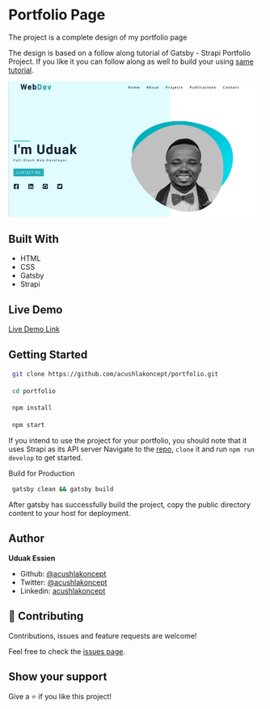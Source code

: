 # Portfolio Page

The project is a complete design of my portfolio page

The design is based on a follow along tutorial of Gatsby - Strapi Portfolio Project. If you like it you can follow along as well to build your using [same tutorial](https://www.youtube.com/watch?v=asB-dUwpH4Y).

![screenshot](./static/twitter-img.png)

## Built With

- HTML
- CSS
- Gatsby
- Strapi

## Live Demo
[Live Demo Link](http://uduakessien.com)

## Getting Started

```bash
 git clone https://github.com/acushlakoncept/portfolio.git

 cd portfolio

 npm install

 npm start
```

If you intend to use the project for your portfolio, you should note that it uses Strapi as its API server
Navigate to the [repo](https://github.com/acushlakoncept/portfolio-api), `clone` it and run `npm run develop` to get started.


Build for Production

```bash
 gatsby clean && gatsby build
```

After gatsby has successfully build the project, copy the public directory content to your host for deployment.


## Author

**Uduak Essien**

- Github: [@acushlakoncept](https://github.com/acushlakoncept/)
- Twitter: [@acushlakoncept](https://twitter.com/acushlakoncept)
- Linkedin: [acushlakoncept](https://www.linkedin.com/in/acushlakoncept/)

## 🤝 Contributing

Contributions, issues and feature requests are welcome!

Feel free to check the [issues page](https://github.com/acushlakoncept/portfolio/issues).

## Show your support

Give a ⭐️ if you like this project!
